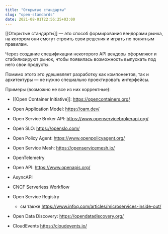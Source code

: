 ```yaml
---
title: "Открытые стандарты"
slug: "open-standards"
date: 2021-08-01T22:56:25+03:00
---
```


[[Открытые стандарты]] — это способ формирования вендорами рынка, на котором они смогут строить свои решения и играть по понятным правилам.

Через создание спецификации некоторого API вендоры оформляют и стабилизируют рынок, чтобы появилась возможность выпускать под него свои продукты.

Помимо этого это удешевляет разработку как компонентов, так и архитектуры — не нужно специально проектировать интерфейсы.

Примеры (возможно не все из них корректные):
- [[Open Container Initiative]]: <https://opencontainers.org/>
- Open Application Model: <https://oam.dev/>
- Open Service Broker API: <https://www.openservicebrokerapi.org/>
- Open SLO: <https://openslo.com/>
- Open Policy Agent: <https://www.openpolicyagent.org/>
- Open Service Mesh: <https://openservicemesh.io/>
- OpenTelemetry


- Open API: <https://www.openapis.org/>
- AsyncAPI
- CNCF Serverless Workflow
- Open Service Registry
	- см также https://www.infoq.com/articles/microservices-inside-out/
- Open Data Discovery: <https://opendatadiscovery.org/>
- CloudEvents https://cloudevents.io/
